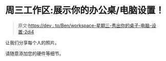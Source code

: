 # 周三工作区:展示你的办公桌/电脑设置！

> 原文:[https://dev . to/Ben/workspace-星期三-秀出你的桌子-电脑-设置-2di4](https://dev.to/ben/workspace-wednesday-show-off-your-desk-computer-setup-2di4)

让我们分享每个人的照片。

请随意添加您的硬件等细节。